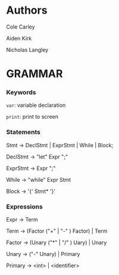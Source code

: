 # Authors
Cole Carley

Aiden Kirk

Nicholas Langley


# GRAMMAR

### Keywords

`var`: variable declaration

`print`: print to screen

### Statements

Stmt -> DeclStmt | ExprStmt | While | Block;

DeclStmt -> "let" Expr ";"

ExprStmt -> Expr ";"

While -> "while" Expr Stmt

Block -> '{' Stmt* '}'


### Expressions

Expr -> Term

Term -> (Factor ("+" | "-" ) Factor) | Term

Factor -> (Unary ("*" | "/" ) Uary) | Unary

Unary -> ("-" Unary) | Primary 

Primary -> \<int\> | \<identifier\>
